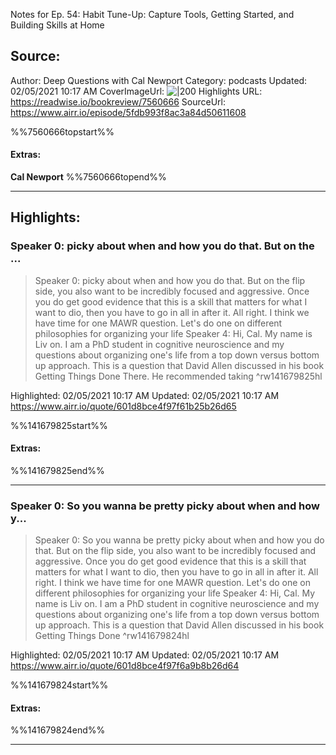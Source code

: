 Notes for Ep. 54: Habit Tune-Up: Capture Tools, Getting Started, and Building Skills at Home

## Source:
Author: Deep Questions with Cal Newport
Category: podcasts
Updated: 02/05/2021 10:17 AM
CoverImageUrl: 
![|200](https://storage.buzzsprout.com/variants/gs786v9wsn99x7epkmj25wtfs4bg/f81607a3cd537406cf0cf506c726bfe2824c5e584c9e9dc5e04e42436c820a79.jpg)
Highlights URL: https://readwise.io/bookreview/7560666
SourceUrl: https://www.airr.io/episode/5fdb993f8ac3a84d50611608

%%7560666topstart%%
#### Extras:
**Cal Newport**
%%7560666topend%%


 
-----
 ## Highlights:

### Speaker 0: picky about when and how you do that. But on the ...
>Speaker 0: picky about when and how you do that. But on the flip side, you also want to be incredibly focused and aggressive. Once you do get good evidence that this is a skill that matters for what I want to dio, then you have to go in all in after it. All right. I think we have time for one MAWR question. Let's do one on different philosophies for organizing your life
>Speaker 4: Hi, Cal. My name is Liv on. I am a PhD student in cognitive neuroscience and my questions about organizing one's life from a top down versus bottom up approach. This is a question that David Allen discussed in his book Getting Things Done There. He recommended taking ^rw141679825hl


Highlighted: 02/05/2021 10:17 AM
Updated: 02/05/2021 10:17 AM
https://www.airr.io/quote/601d8bce4f97f61b25b26d65

%%141679825start%%
#### Extras:

%%141679825end%%



------

### Speaker 0: So you wanna be pretty picky about when and how y...
>Speaker 0: So you wanna be pretty picky about when and how you do that. But on the flip side, you also want to be incredibly focused and aggressive. Once you do get good evidence that this is a skill that matters for what I want to dio, then you have to go in all in after it. All right. I think we have time for one MAWR question. Let's do one on different philosophies for organizing your life
>Speaker 4: Hi, Cal. My name is Liv on. I am a PhD student in cognitive neuroscience and my questions about organizing one's life from a top down versus bottom up approach. This is a question that David Allen discussed in his book Getting Things Done ^rw141679824hl


Highlighted: 02/05/2021 10:17 AM
Updated: 02/05/2021 10:17 AM
https://www.airr.io/quote/601d8bce4f97f6a9b8b26d64

%%141679824start%%
#### Extras:

%%141679824end%%



------

